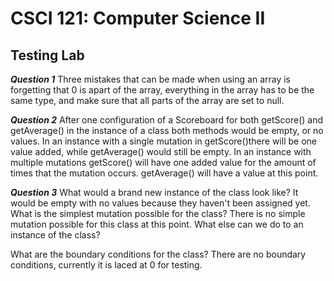 # CSCI 121: Computer Science II
## Testing Lab
***Question 1***
Three mistakes that can be made when using an array is forgetting that 0 is apart of the 
array, everything in the array has to be the same type, and make sure that all parts of 
the array are set to null.

***Question 2***
After one configuration of a Scoreboard for both getScore() and getAverage() in the 
instance of a class both methods would be empty, or no values. In an instance with a 
single mutation in getScore()there will be one value added, while getAverage() would still
be empty. In an instance with multiple mutations getScore() will have one added value for 
the amount of times that the mutation occurs. getAverage() will have a value at this 
point.

***Question 3***
What would a brand new instance of the class look like? 
It would be empty with no values because they haven't been assigned yet.
What is the simplest mutation possible for the class?
There is no simple mutation possible for this class at this point.
What else can we do to an instance of the class?

What are the boundary conditions for the class?
There are no boundary conditions, currently it is laced at 0 for testing. 